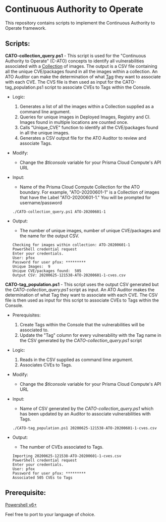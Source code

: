 # Continuous Authority to Operate

This repository contains scripts to implement the Continuous Authority to Operate framework.

## Scripts:
**CATO-collection_query.ps1** - This script is used for the "Continuous Authority to Operate" (C-ATO) concepts to identify all vulnerabilities associated with a [Collection](https://docs.paloaltonetworks.com/prisma/prisma-cloud/20-04/prisma-cloud-compute-edition-admin/configure/collections.html) of images. The output is a CSV file containing all the unique CVE/packages found in all the images within a collection. An ATO Auditor can make the determination of what [Tag](https://docs.paloaltonetworks.com/prisma/prisma-cloud/20-04/prisma-cloud-compute-edition-admin/configure/tags.html) they want to associate with each CVE. The CVS file is then used as input for the CATO-tag_population.ps1 script to associate CVEs to Tags within the Console.

  * Logic:
    1. Generates a list of all the images within a Collection supplied as a command line argument.
    2. Queries for unique images in Deployed Images, Registry and CI. Images found in multiple locations are counted once.
    3. Calls "Unique_CVE" function to identify all the CVE/packages found in all the unique images.
    4. Generates a CSV output file for the ATO Auditor to review and associate Tags.


  * Modify:
    * Change the _$tlconsole_ variable for your Prisma Cloud Compute's API URL


  * Input:
    * Name of the Prisma Cloud Compute Collection for the ATO boundary. For example, "ATO-20200601-1" is a Collection of images that have the Label "ATO-20200601-1." You will be prompted for username/password
    ```
    ./CATO-collection_query.ps1 ATO-20200601-1
    ```


  * Output:
    * The number of unique images, number of unique CVE/packages and the name for the output CSV.
    ```
    Checking for images within collection: ATO-20200601-1
    PowerShell credential request
    Enter your credentials.
    User: pfox
    Password for user pfox: *********
    Unique Images:  9
    Unique CVE/packages found:  505
    Output CSV: 20200625-121538-ATO-20200601-1-cves.csv
    ```



**CATO-tag_population.ps1** - This script uses the output CSV generated but the _CATO-collection_query.ps1_ script as input. An ATO Auditor makes the determination of what Tag they want to associate with each CVE. The CSV file is then used as input for this script to associate CVEs to Tags within the Console.

  * Prerequisites:
    1. Create Tags within the Console that the vulnerabilities will be associated to.
    2. Update the "Tag" column for every vulnerability with the Tag name in the CSV generated by the _CATO-collection_query.ps1_ script


  * Logic:
    1. Reads in the CSV supplied as command lime argument.
    2. Associates CVEs to Tags.


  * Modify:
    * Change the _$tlconsole_ variable for your Prisma Cloud Compute's API URL

  * Input:
      * Name of CSV generated by the _CATO-collection_query.ps1_ which has been updated by an Auditor to associate vulnerabilities with Tags.
      ```
      ./CATO-tag_population.ps1 20200625-121538-ATO-20200601-1-cves.csv
      ```

  * Output:
    * The number of CVEs associated to Tags.
    ```
    Importing 20200625-121538-ATO-20200601-1-cves.csv
    PowerShell credential request
    Enter your credentials.
    User: pfox
    Password for user pfox: *********
    Associated 505 CVEs to Tags
    ```

## Prerequisite:
[Powershell v6+](https://docs.microsoft.com/en-us/powershell/scripting/install/installing-powershell?view=powershell-7)

Feel free to port to your language of choice.
